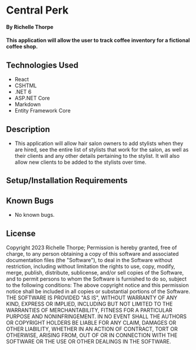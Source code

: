 # Central Perk

#### By Richelle Thorpe 

#### This application will allow the user to track coffee inventory for a fictional coffee shop. 

## Technologies Used

- React
- CSHTML
- .NET 6
- ASP.NET Core
- Markdown
- Entity Framework Core

## Description

- This application will allow hair salon owners to add stylists when they are hired, see the entire list of stylists that work for the salon, as well as their clients and any other details pertaining to the stylist. It will also allow new clients to be added to the stylists over time. 

## Setup/Installation Requirements


## Known Bugs

- No known bugs.

## License

Copyright 2023 Richelle Thorpe; Permission is hereby granted, free of charge, to any person obtaining a copy of this software and associated documentation files (the "Software"), to deal in the Software without restriction, including without limitation the rights to use, copy, modify, merge, publish, distribute, sublicense, and/or sell copies of the Software, and to permit persons to whom the Software is furnished to do so, subject to the following conditions: The above copyright notice and this permission notice shall be included in all copies or substantial portions of the Software. THE SOFTWARE IS PROVIDED "AS IS", WITHOUT WARRANTY OF ANY KIND, EXPRESS OR IMPLIED, INCLUDING BUT NOT LIMITED TO THE WARRANTIES OF MERCHANTABILITY, FITNESS FOR A PARTICULAR PURPOSE AND NONINFRINGEMENT. IN NO EVENT SHALL THE AUTHORS OR COPYRIGHT HOLDERS BE LIABLE FOR ANY CLAIM, DAMAGES OR OTHER LIABILITY, WHETHER IN AN ACTION OF CONTRACT, TORT OR OTHERWISE, ARISING FROM, OUT OF OR IN CONNECTION WITH THE SOFTWARE OR THE USE OR OTHER DEALINGS IN THE SOFTWARE.